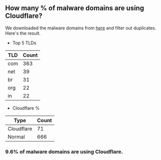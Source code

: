 ## How many % of malware domains are using Cloudflare?


We downloaded the malware domains from [here](https://urlhaus.abuse.ch) and filter out duplicates.
Here's the result.


[//]: # (start replacement)


- Top 5 TLDs

| TLD | Count |
| --- | --- |
| com | 363 |
| net | 39 |
| br | 31 |
| org | 22 |
| in | 22 |


- Cloudflare %

| Type | Count |
| --- | --- |
| Cloudflare | 71 |
| Normal | 666 |


### 9.6% of malware domains are using Cloudflare.